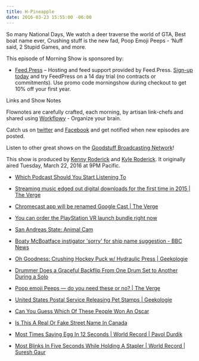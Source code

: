 ```yaml
---
title: H-Pineapple
date: 2016-03-23 15:55:00 -06:00
---
```


So many National Days, We watch a deer traverse the world of GTA, Best boat name ever, Crushing stuff is the new fad, Poop Emoji Peeps - ‘Nuff said, 2 Stupid Games, and more.

This episode of Morning Show is sponsored by:

* [Feed.Press](http://feed.press/morningshow) – Hosting and feed support provided by Feed.Press. [Sign-up today](http://feed.press/morningshow) and try FeedPress on a 14 day trial (no contracts or commitments). Use promo code morningshow during checkout to get 10% off your first year.

Links and Show Notes

Flownotes are carefully crafted, each morning, by artisan link-chefs and shared using [Workflowy](https://workflowy.com/invite/20cd98ad.lnx) - Organize your brain.

Catch us on [twitter](http://twitter.com/morningshowam) and [Facebook](http://facebook.com/morningshowam) and get notified when new episodes are posted.

Listen to other great shows on the [Goodstuff Broadcasting Network](http://goodstuff.fm/broadcasts)!

This show is produced by [Kenny Roderick](http://twitter.com/pizzarobotics) and [Kyle Roderick](http://twitter.com/kyleroderick). It originally aired Tuesday, March 22, 2016 at 9PM Pacific.

* [Which Podcast Should You Start Listening To](http://www.buzzfeed.com/adamdavis/which-podcast-should-you-start-listening-to#.hkXvkWXrAl)

* [Streaming music edged out digital downloads for the first time in 2015 | The Verge](http://www.theverge.com/2016/3/22/11284932/streaming-music-riaa-music-labels-youtube)

* [Chromecast app will be renamed Google Cast | The Verge](http://www.theverge.com/2016/3/22/11284294/chromecast-app-renamed-google-cast)

* [You can order the PlayStation VR launch bundle right now](http://thenextweb.com/gadgets/2016/03/22/playstation-vr-preorders-get-underway-today/)

* [San Andreas State: Animal Cam](http://sanandreasanimalcams.com/)

* [Boaty McBoatface instigator 'sorry' for ship name suggestion - BBC News](http://www.bbc.com/news/world-europe-jersey-35860760?ns_mchannel=social&ns_campaign=bbc_england&ns_source=twitter&ns_linkname=english_regions)

* [Oh Goodness: Crushing Hockey Puck w/ Hydraulic Press | Geekologie](http://geekologie.com/2016/03/oh-goodness-crushing-hockey-puck-w-hydra.php?utm_source=feedburner&utm_medium=feed&utm_campaign=Feed%3A\+geekologie%2FiShm\+%28Geekologie\+-\+Gadgets%2C\+Gizmos%2C\+and\+Awesome%29)

* [Drummer Does a Graceful Backflip From One Drum Set to Another During a Solo](http://laughingsquid.com/drummer-does-a-graceful-backflip-from-one-drum-set-to-another-during-a-solo/)

* [Poop emoji Peeps — do you need these or no? | The Verge](http://www.theverge.com/2016/3/22/11284142/poop-emoji-peeps-easter-diy-recipe-poopeep-poopeepoop)

* [United States Postal Service Releasing Pet Stamps | Geekologie](http://geekologie.com/2016/03/united-states-postal-service-releasing-p.php?utm_source=feedburner&utm_medium=feed&utm_campaign=Feed%3A\+geekologie%2FiShm\+%28Geekologie\+-\+Gadgets%2C\+Gizmos%2C\+and\+Awesome%29)

* [Can You Guess Which Of These People Won An Oscar](http://www.buzzfeed.com/ilikebuttsandicannotlie/can-you-guess-which-of-these-celebs-has-won-an-osc-25g9g#.yvwpOqaZ94)

* [Is This A Real Or Fake Street Name In Canada](http://www.buzzfeed.com/sarahaspler/cobbledick-cobbledick-cobbledick#.jqo9yPODpN)

* [Most Times Saying Egg In 12 Seconds | World Record | Pavol Durdik](https://recordsetter.com/world-record/saying-egg-12-seconds/46397?autoplay=false)

* [Most Blinks In Five Seconds While Holding A Stapler | World Record | Suresh Gaur](https://recordsetter.com/world-record/blinks-five-while-holding-stapler/46490?autoplay=false)